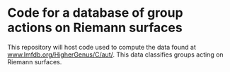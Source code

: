# Code for a database of group actions on Riemann surfaces
This repository will host code used to compute the data found at www.lmfdb.org/HigherGenus/C/aut/.  This data classifies groups acting on Riemann surfaces.
